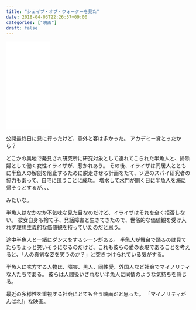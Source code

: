 ```yaml
---
title: "シェイプ・オブ・ウォーターを見た"
date: 2018-04-03T22:26:57+09:00
categories: ["映画"]
draft: false
---
```


<iframe style="width:120px;height:240px;" marginwidth="0" marginheight="0" scrolling="no" frameborder="0" src="//rcm-fe.amazon-adsystem.com/e/cm?lt1=_blank&bc1=000000&IS2=1&bg1=FFFFFF&fc1=000000&lc1=0000FF&t=blogtkt989inf-22&o=9&p=8&l=as4&m=amazon&f=ifr&ref=as_ss_li_til&asins=B07895V83N&linkId=d83b6290d3b95a3a83250381db8ab389"></iframe>

公開最終日に見に行ったけど、意外と客は多かった。
アカデミー賞とったから？

どこかの奥地で発見され研究所に研究対象として連れてこられた半魚人と、掃除婦として働く女性イライザが、惹かれあう。
その後、イライザは同居人とともに半魚人の解剖を阻止するために脱走させる計画をたて、ソ連のスパイ研究者の協力もあって、自宅に匿うことに成功。
増水して水門が開く日に半魚人を海に帰そうとするが、、、

みたいな。

半魚人はなかなか不気味な見た目なのだけど、イライザはそれを全く拒否しない。
彼女自身も捨て子、発話障害と生きてきたので、世俗的な価値観を受け入れず理想主義的な価値観を持っていたのだと思う。
 
途中半魚人と一緒にダンスをするシーンがある。
半魚人が舞台で踊るのは見てたらちょっと笑いそうになるのだけど、これも彼らの愛の表現であることを考えると、「人の真剣な姿を笑うのか？」と突きつけられている気がする。

半魚人に味方する人物は、障害、黒人、同性愛、外国人など社会でマイノリティな人たちである。
彼らは人間扱いされない半魚人に同情のような気持ちを感じる。 

最近の多様性を重視する社会にとても合う映画だと思った。
「マイノリティがんばれ!」な映画。